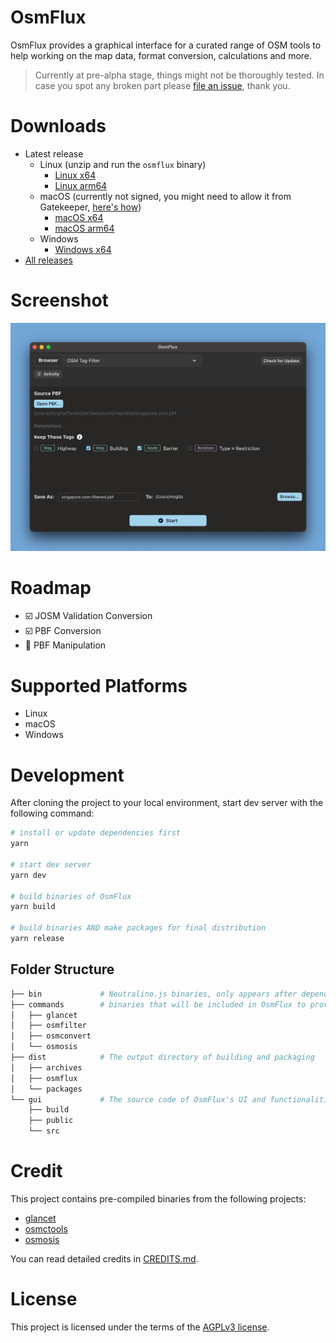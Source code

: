 # OsmFlux

OsmFlux provides a graphical interface for a curated range of OSM tools to help working on the map data, format conversion, calculations and more.

> Currently at pre-alpha stage, things might not be thoroughly tested. In case you spot any broken part please [file an issue](https://gitlab.com/mogita/osmflux/-/issues/new), thank you.

# Downloads

- Latest release
  - Linux (unzip and run the `osmflux` binary)
    - [Linux x64](https://static.mogita.com/osmflux/releases/stable/latest/osmflux-linux-x64.zip)
    - [Linux arm64](https://static.mogita.com/osmflux/releases/stable/latest/osmflux-linux-arm64.zip)
  - macOS (currently not signed, you might need to allow it from Gatekeeper, [here's how](macOS-how-to.md))
    - [macOS x64](https://static.mogita.com/osmflux/releases/stable/latest/osmflux-darwin-x64.app.zip)
    - [macOS arm64](https://static.mogita.com/osmflux/releases/stable/latest/osmflux-darwin-arm64.app.zip)
  - Windows
    - [Windows x64](https://static.mogita.com/osmflux/releases/stable/latest/osmflux-windows-x64.zip)
- [All releases](https://gitlab.com/mogita/osmflux/-/releases)

# Screenshot

![OsmFlux Screenshot](preview.png 'OsmFlux Screenshot')

# Roadmap

- ☑️ JOSM Validation Conversion
- ☑️ PBF Conversion
- 🚧 PBF Manipulation

# Supported Platforms

- Linux
- macOS
- Windows

# Development

After cloning the project to your local environment, start dev server with the following command:

```bash
# install or update dependencies first
yarn

# start dev server
yarn dev

# build binaries of OsmFlux
yarn build

# build binaries AND make packages for final distribution
yarn release
```

## Folder Structure

```bash
├── bin             # Neutralino.js binaries, only appears after dependency installation
├── commands        # binaries that will be included in OsmFlux to provide certain features
│   ├── glancet
│   ├── osmfilter
│   ├── osmconvert
│   └── osmosis
├── dist            # The output directory of building and packaging
│   ├── archives
│   ├── osmflux
│   └── packages
└── gui             # The source code of OsmFlux's UI and functionalities
    ├── build
    ├── public
    └── src
```

# Credit

This project contains pre-compiled binaries from the following projects:

- [glancet](https://gitlab.com/mogita/glancet)
- [osmctools](https://gitlab.com/osm-c-tools/osmctools)
- [osmosis](https://github.com/openstreetmap/osmosis)

You can read detailed credits in [CREDITS.md](CREDITS.md).

# License

This project is licensed under the terms of the [AGPLv3 license](LICENSE).
